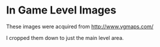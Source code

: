 # In Game Level Images

These images were acquired from http://www.vgmaps.com/

I cropped them down to just the main level area.
